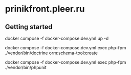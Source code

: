 # prinikfront.pleer.ru



## Getting started
docker compose -f docker-compose.dev.yml up -d

docker compose -f docker-compose.dev.yml exec php-fpm ./vendor/bin/doctrine orm:schema-tool:create

docker compose -f docker-compose.dev.yml exec php-fpm ./vendor/bin/phpunit
